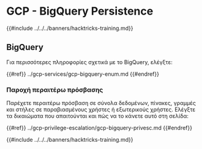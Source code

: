 # GCP - BigQuery Persistence

{{#include ../../../banners/hacktricks-training.md}}

## BigQuery

Για περισσότερες πληροφορίες σχετικά με το BigQuery, ελέγξτε:

{{#ref}}
../gcp-services/gcp-bigquery-enum.md
{{#endref}}

### Παροχή περαιτέρω πρόσβασης

Παρέχετε περαιτέρω πρόσβαση σε σύνολα δεδομένων, πίνακες, γραμμές και στήλες σε παραβιασμένους χρήστες ή εξωτερικούς χρήστες. Ελέγξτε τα δικαιώματα που απαιτούνται και πώς να το κάνετε αυτό στη σελίδα:

{{#ref}}
../gcp-privilege-escalation/gcp-bigquery-privesc.md
{{#endref}}

{{#include ../../../banners/hacktricks-training.md}}
